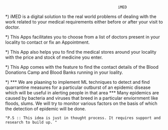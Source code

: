                                                       iMED

*) iMED is a digital solution to the real world problems of dealing with the work related to your medical requirements either before or after your visit to doctor.

*) This Apps facilitates you to choose from a list of doctors present in your locality to contact or fix an Appointment.

*) This App also helps you to find the medical stores around your locality with the price and stock of medicine you enter.

*) This App comes with the feature to find the contact details of the Blood Donations Camp and Blood Banks running in your loality.

*) *** We are plaaning to implement ML techniques to detect and find quarrantine measures for a particular outburst of an epidemic disease which will be useful in alerting people in that area ***
    Many epidemics are caused by bacteria and viruses that breed in a particular enviornment like floods, slums. We will try to monitor various factors on the basis of which the detection of epidemic will be done.
    
    "P.S :: This idea is just in thought process. It requires support and research to build up. "
